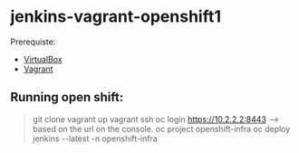# jenkins-vagrant-openshift1

Prerequiste:
* [VirtualBox](https://www.virtualbox.org/wiki/Downloads)
* [Vagrant](https://www.vagrantup.com/)


## Running open shift:
> git clone 
> vagrant up
> vagrant ssh 
> oc login https://10.2.2.2:8443 --> based on the url on the console.
> oc project openshift-infra
> oc deploy jenkins --latest -n openshift-infra




